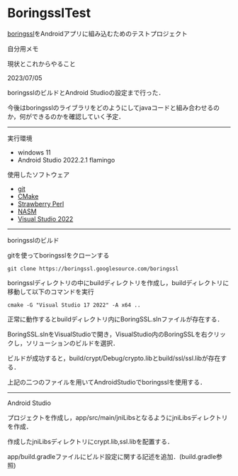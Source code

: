 # BoringsslTest

[boringssl](https://boringssl.googlesource.com/boringssl)をAndroidアプリに組み込むためのテストプロジェクト

自分用メモ

現状とこれからやること

2023/07/05

boringsslのビルドとAndroid Studioの設定まで行った．

今後はboringsslのライブラリをどのようにしてjavaコードと組み合わせるのか，何ができるのかを確認していく予定．

---

実行環境

- windows 11
- Android Studio 2022.2.1 flamingo

使用したソフトウェア

- [git](https://git-scm.com/)
- [CMake](https://cmake.org/)
- [Strawberry Perl](https://strawberryperl.com/)
- [NASM](https://www.nasm.us/)
- [Visual Studio 2022](https://visualstudio.microsoft.com/ja/)

---

boringsslのビルド

gitを使ってboringsslをクローンする

`git clone https://boringssl.googlesource.com/boringssl`

boringsslディレクトリの中にbuildディレクトリを作成し，buildディレクトリに移動して以下のコマンドを実行

`cmake -G "Visual Studio 17 2022" -A x64 ..`

正常に動作するとbuildディレクトリ内にBoringSSL.slnファイルが存在する．

BoringSSL.slnをVisualStudioで開き，VisualStudio内のBoringSSLを右クリックし，ソリューションのビルドを選択．

ビルドが成功すると，build/crypt/Debug/crypto.libとbuild/ssl/ssl.libが存在する．

上記の二つのファイルを用いてAndroidStudioでboringsslを使用する．

---

Android Studio

プロジェクトを作成し，app/src/main/jniLibsとなるようにjniLibsディレクトリを作成．

作成したjniLibsディレクトリにcrypt.lib,ssl.libを配置する．

app/build.gradleファイルにビルド設定に関する記述を追加．(build.gradle参照) 